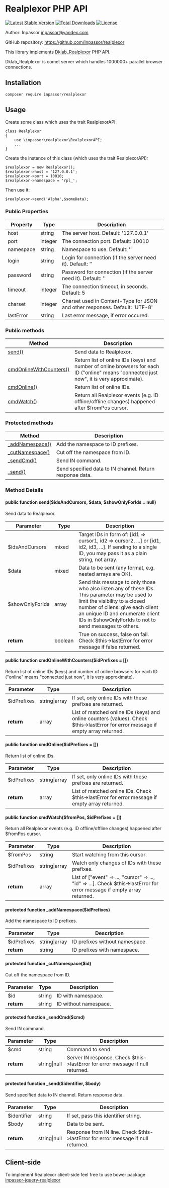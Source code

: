 Realplexor PHP API
==================

[![Latest Stable Version](https://poser.pugx.org/inpassor/realplexor/version)](https://packagist.org/packages/inpassor/realplexor)
[![Total Downloads](https://poser.pugx.org/inpassor/realplexor/downloads)](https://packagist.org/packages/inpassor/realplexor)
[![License](https://poser.pugx.org/inpassor/realplexor/license)](https://packagist.org/packages/inpassor/realplexor)

Author: Inpassor <inpassor@yandex.com>

GitHub repository: https://github.com/Inpassor/realplexor

This library implements
[Dklab_Realplexor](https://github.com/DmitryKoterov/dklab_realplexor)
PHP API.

Dklab_Realplexor is comet server which handles 1000000+ parallel
browser connections.

## Installation

```
composer require inpassor/realplexor
```

## Usage

Create some class which uses the trait RealplexorAPI:
```
class Realplexor
{
    use \inpassor\realplexor\RealplexorAPI;
    ...
}
```

Create the instance of this class (which uses the trait RealplexorAPI):
```
$realplexor = new Realplexor();
$realplexor->host = '127.0.0.1';
$realplexor->port = 10010;
$realplexor->namespace = 'rpl_';
```

Then use it:
```
$realplexor->send('Alpha',$someData);
```

### Public Properties

Property | Type |Description
--- | --- | ---
host | string | The server host. Default: '127.0.0.1'
port | integer | The connection port. Default: 10010
namespace | string | Namespace to use. Default: ''
login | string | Login for connection (if the server need it). Default: ''
password | string | Password for connection (if the server need it). Default: ''
timeout | integer | The connection timeout, in seconds. Default: 5
charset | integer | Charset used in Content-Type for JSON and other responses. Default: 'UTF-8'
lastError | string | Last error message, if error occured.

### Public methods

Method | Description
--- | ---
[send()](#public-function-sendidsandcursors-data-showonlyforids--null) | Send data to Realplexor.
[cmdOnlineWithCounters()](#public-function-cmdonlinewithcountersidprefixes--) | Return list of online IDs (keys) and number of online browsers for each ID ("online" means "connected just now", it is very approximate).
[cmdOnline()](#public-function-cmdonlineidprefixes--) | Return list of online IDs.
[cmdWatch()](#public-function-cmdwatchfrompos-idprefixes--) | Return all Realplexor events (e.g. ID offline/offline changes) happened after $fromPos cursor.

### Protected methods

Method | Description
--- | ---
[_addNamespace()](#protected-function-_addnamespaceidprefixes) | Add the namespace to ID prefixes.
[_cutNamespace()](#protected-function-_cutnamespaceid) | Cut off the namespace from ID. 
[_sendCmd()](#protected-function-_sendcmdcmd) | Send IN command.
[_send()](#protected-function-_sendidentifier-body) | Send specified data to IN channel. Return response data.

### Method Details

#### public function send($idsAndCursors, $data, $showOnlyForIds = null)

Send data to Realplexor.

Parameter | Type |Description
--- | --- | ---
$idsAndCursors | mixed | Target IDs in form of: [id1 => cursor1, id2 => cursor2, ...] or [id1, id2, id3, ...]. If sending to a single ID, you may pass it as a plain string, not array.
$data | mixed | Data to be sent (any format, e.g. nested arrays are OK).
$showOnlyForIds | array | Send this message to only those who also listen any of these IDs. This parameter may be used to limit the visibility to a closed number of cliens: give each client an unique ID and enumerate client IDs in $showOnlyForIds to not to send messages to others.
**return** | boolean | True on success, false on fail. Check $this->lastError for error message if false returned.

#### public function cmdOnlineWithCounters($idPrefixes = [])

Return list of online IDs (keys) and number of online browsers for each ID ("online" means "connected just now", it is very approximate).

Parameter | Type |Description
--- | --- | ---
$idPrefixes | string\|array | If set, only online IDs with these prefixes are returned.
**return** | array | List of matched online IDs (keys) and online counters (values). Check $this->lastError for error message if empty array returned.

#### public function cmdOnline($idPrefixes = [])

Return list of online IDs.

Parameter | Type |Description
--- | --- | ---
$idPrefixes | string\|array | If set, only online IDs with these prefixes are returned.
**return** | array | List of matched online IDs. Check $this->lastError for error message if empty array returned.

#### public function cmdWatch($fromPos, $idPrefixes = [])

Return all Realplexor events (e.g. ID offline/offline changes) happened after $fromPos cursor.

Parameter | Type |Description
--- | --- | ---
$fromPos | string | Start watching from this cursor.
$idPrefixes | string\|array | Watch only changes of IDs with these prefixes.
**return** | array | List of ["event" => ..., "cursor" => ..., "id" => ...]. Check $this->lastError for error message if empty array returned.

#### protected function _addNamespace($idPrefixes)

Add the namespace to ID prefixes.

Parameter | Type |Description
--- | --- | ---
$idPrefixes | string\|array | ID prefixes without namespace.
**return** | string | ID prefixes with namespace.

#### protected function _cutNamespace($id)

Cut off the namespace from ID.

Parameter | Type |Description
--- | --- | ---
$id | string | ID with namespace.
**return** | string | ID without namespace.

#### protected function _sendCmd($cmd)

Send IN command.

Parameter | Type |Description
--- | --- | ---
$cmd | string | Command to send.
**return** | string\|null | Server IN response. Check $this->lastError for error message if null returned.

#### protected function _send($identifier, $body)

Send specified data to IN channel. Return response data.

Parameter | Type |Description
--- | --- | ---
$identifier | string | If set, pass this identifier string.
$body | string | Data to be sent.
**return** | string\|null | Response from IN line. Check $this->lastError for error message if null returned.

## Client-side

To implement Realplexor client-side feel free to use bower package
[inpassor-jquery-realplexor](https://github.com/Inpassor/jquery-realplexor)
